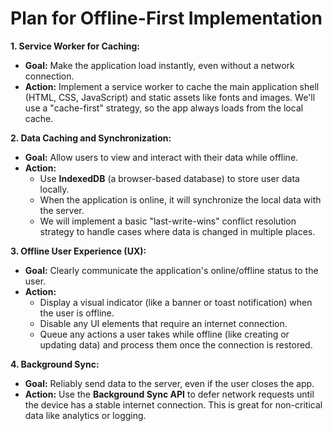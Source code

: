 # Plan for Offline-First Implementation

**1. Service Worker for Caching:**
- **Goal:** Make the application load instantly, even without a network connection.
- **Action:** Implement a service worker to cache the main application shell (HTML, CSS, JavaScript) and static assets like fonts and images. We'll use a "cache-first" strategy, so the app always loads from the local cache.

**2. Data Caching and Synchronization:**
- **Goal:** Allow users to view and interact with their data while offline.
- **Action:**
    - Use **IndexedDB** (a browser-based database) to store user data locally.
    - When the application is online, it will synchronize the local data with the server.
    - We will implement a basic "last-write-wins" conflict resolution strategy to handle cases where data is changed in multiple places.

**3. Offline User Experience (UX):**
- **Goal:** Clearly communicate the application's online/offline status to the user.
- **Action:**
    - Display a visual indicator (like a banner or toast notification) when the user is offline.
    - Disable any UI elements that require an internet connection.
    - Queue any actions a user takes while offline (like creating or updating data) and process them once the connection is restored.

**4. Background Sync:**
- **Goal:** Reliably send data to the server, even if the user closes the app.
- **Action:** Use the **Background Sync API** to defer network requests until the device has a stable internet connection. This is great for non-critical data like analytics or logging.
